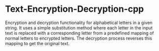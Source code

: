 # Text-Encryption-Decryption-cpp
Encryption and decryption functionality for alphabetical letters in a given string. It uses a simple substitution method where each letter in the input text is replaced with a corresponding letter from a predefined mapping of normal letters to encrypted letters. The decryption process reverses this mapping to get the original text.
